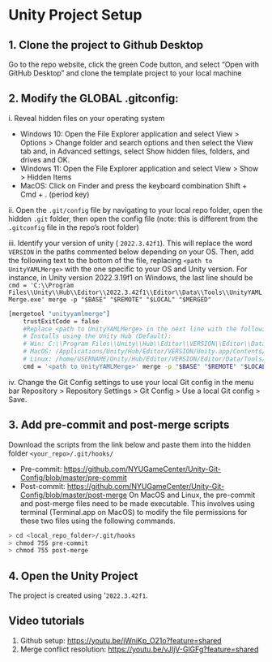
# Unity Project Setup

## 1. Clone the project to Github Desktop
Go to the repo website, click the green Code button, and select “Open with GitHub Desktop” and clone the template project to your local machine
## 2. Modify the GLOBAL .gitconfig:
i.  Reveal hidden files on your operating system
- Windows 10: Open the File Explorer application and select View > Options > Change folder and search options and then select the View tab and, in Advanced settings, select Show hidden files, folders, and drives and OK.
- Windows 11: Open the File Explorer application and select View > Show > Hidden Items
- MacOS: Click on Finder and press the keyboard combination Shift + Cmd + . (period key)
  
ii. Open the `.git/config` file by navigating to your local repo folder, open the hidden `.git` folder, then open the config file (note: this is different from the `.gitconfig` file in the repo’s root folder)

iii. Identify your version of unity ( `2022.3.42f1`). This will replace the word `VERSION` in the paths commented below depending on your OS. Then, add the following text to the bottom of the file, replacing `<path to UnityYAMLMerge>` with the one specific to your OS and Unity version. For instance, in Unity version 2022.3.19f1 on Windows, the last line should be `cmd = 'C:\\Program Files\\Unity\\Hub\\Editor\\2022.3.42f1\\Editor\\Data\\Tools\\UnityYAMLMerge.exe' merge -p "$BASE" "$REMOTE" "$LOCAL" "$MERGED"`
```bash
[mergetool "unityyamlmerge"]
    trustExitCode = false
    #Replace <path to UnityYAMLMerge> in the next line with the following default locations (may be different depending on your Unity installation location)
    # Installs using the Unity Hub (Default):
    # Win: C:\\Program Files\\Unity\\Hub\\Editor\\VERSION\\Editor\\Data\\Tools\\UnityYAMLMerge.exe
    # MacOS: /Applications/Unity/Hub/Editor/VERSION/Unity.app/Contents/Tools/UnityYAMLMerge
    # Linux: /home/USERNAME/Unity/Hub/Editor/VERSION/Editor/Data/Tools/UnityYAMLMerge
    cmd = '<path to UnityYAMLMerge>' merge -p "$BASE" "$REMOTE" "$LOCAL" "$MERGED"
```
iv. Change the Git Config settings to use your local Git config in the menu bar Repository > Repository Settings > Git Config > Use a local Git config > Save.

## 3. Add pre-commit and post-merge scripts
Download the scripts from the link below and paste them into the hidden folder `<your_repo>/.git/hooks/`
- Pre-commit: https://github.com/NYUGameCenter/Unity-Git-Config/blob/master/pre-commit
- Post-commit: https://github.com/NYUGameCenter/Unity-Git-Config/blob/master/post-merge
On MacOS and Linux, the pre-commit and post-merge files need to be made executable. This involves using terminal (Terminal.app on MacOS) to modify the file permissions for these two files using the following commands.
```bash
> cd <local_repo_folder>/.git/hooks
> chmod 755 pre-commit
> chmod 755 post-merge
```
## 4. Open the Unity Project
The project is created using '`2022.3.42f1`. 

## Video tutorials
1. Github setup: https://youtu.be/iWniKp_O21o?feature=shared
2. Merge conflict resolution: https://youtu.be/vJIjV-GlGFg?feature=shared



   
